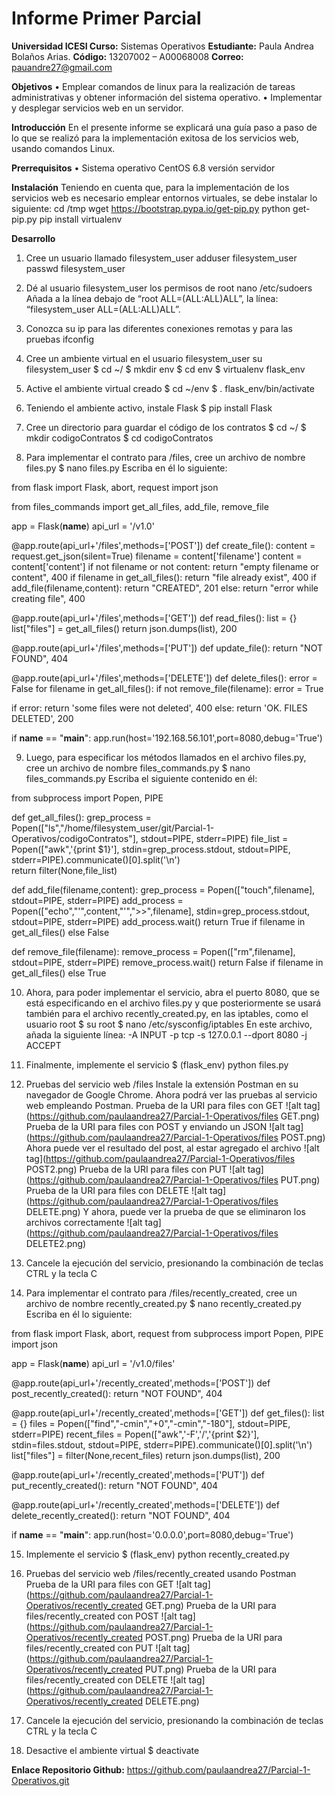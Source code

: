 # Informe Primer Parcial

__Universidad ICESI 
Curso:__ Sistemas Operativos
__Estudiante:__ Paula Andrea Bolaños Arias.
__Código:__ 13207002 – A00068008
__Correo:__ pauandre27@gmail.com

__Objetivos__
•	Emplear comandos de linux para la realización de tareas administrativas y obtener información del sistema operativo.
•	Implementar y desplegar servicios web en un servidor.

__Introducción__
En el presente informe se explicará una guía paso a paso de lo que se realizó para la implementación exitosa de los servicios web, usando comandos Linux.

__Prerrequisitos__
•	Sistema operativo CentOS 6.8 versión servidor

__Instalación__
Teniendo en cuenta que, para la implementación de los servicios web es necesario emplear entornos virtuales, se debe instalar lo siguiente:
cd /tmp
wget https://bootstrap.pypa.io/get-pip.py
python get-pip.py
pip install virtualenv

__Desarrollo__
1. Cree un usuario llamado filesystem_user
adduser filesystem_user
passwd filesystem_user

2.	Dé al usuario filesystem_user los permisos de root
nano /etc/sudoers
Añada a la línea debajo de “root  ALL=(ALL:ALL)ALL”, la línea:
“filesystem_user  ALL=(ALL:ALL)ALL”.

3.	Conozca su ip para las diferentes conexiones remotas y para las pruebas
ifconfig

4.	Cree un ambiente virtual en el usuario filesystem_user
su filesystem_user
$ cd ~/
$ mkdir env
$ cd env
$ virtualenv flask_env

5.	Active el ambiente virtual creado
$ cd ~/env
$ . flask_env/bin/activate

6.	Teniendo el ambiente activo, instale Flask
$ pip install Flask

7.	Cree un directorio para guardar el código de los contratos
$ cd ~/
$ mkdir codigoContratos
$ cd codigoContratos

8.	Para implementar el contrato para /files, cree un archivo de nombre files.py
$ nano files.py
Escriba en él lo siguiente:

from flask import Flask, abort, request
import json

from files_commands import get_all_files, add_file, remove_file

app = Flask(__name__)
api_url = '/v1.0'

@app.route(api_url+'/files',methods=['POST'])
def create_file():
  content = request.get_json(silent=True)
  filename = content['filename']
  content = content['content']
  if not filename or not content:
    return "empty filename or content", 400
  if filename in get_all_files():
    return "file already exist", 400
  if add_file(filename,content):
    return "CREATED", 201
  else:
    return "error while creating file", 400

@app.route(api_url+'/files',methods=['GET'])
def read_files():
  list = {}
  list["files"] = get_all_files()
  return json.dumps(list), 200

@app.route(api_url+'/files',methods=['PUT'])
def update_file():
  return "NOT FOUND", 404

@app.route(api_url+'/files',methods=['DELETE'])
def delete_files():
  error = False
  for filename in get_all_files():
    if not remove_file(filename):
        error = True

  if error:
    return 'some files were not deleted', 400
  else:
    return 'OK. FILES DELETED', 200

if __name__ == "__main__":
  app.run(host='192.168.56.101',port=8080,debug='True')

9.	Luego, para especificar los métodos llamados en el archivo files.py, cree un archivo de nombre files_commands.py
$ nano files_commands.py
Escriba el siguiente contenido en él:

from subprocess import Popen, PIPE

def get_all_files():
  grep_process = Popen(["ls","/home/filesystem_user/git/Parcial-1-Operativos/codigoContratos"], stdout=PIPE, stderr=PIPE)
  file_list = Popen(["awk",'{print $1}'], stdin=grep_process.stdout, stdout=PIPE, stderr=PIPE).communicate()[0].split('\n')  
  return filter(None,file_list)

def add_file(filename,content):
  grep_process = Popen(["touch",filename], stdout=PIPE, stderr=PIPE)
  add_process = Popen(["echo","'",content,"'",">>",filename], stdin=grep_process.stdout, stdout=PIPE, stderr=PIPE)
  add_process.wait()
  return True if filename in get_all_files() else False

def remove_file(filename):
    remove_process = Popen(["rm",filename], stdout=PIPE, stderr=PIPE)
    remove_process.wait()
    return False if filename in get_all_files() else True


10.	Ahora, para poder implementar el servicio, abra el puerto 8080, que se está especificando en el archivo files.py y que posteriormente se usará también para el archivo recently_created.py, en las iptables, como el usuario root
$ su root
$ nano /etc/sysconfig/iptables
En este archivo, añada la siguiente línea:
-A INPUT -p tcp -s 127.0.0.1 --dport 8080 -j ACCEPT

11.	Finalmente, implemente el servicio
$ (flask_env) python files.py

12.	Pruebas del servicio web /files 
Instale la extensión Postman en su navegador de Google Chrome.
Ahora podrá ver las pruebas al servicio web empleando Postman. 
Prueba de la URI para files con GET 
![alt tag](https://github.com/paulaandrea27/Parcial-1-Operativos/files GET.png)
Prueba de la URI para files con POST y enviando un JSON
![alt tag](https://github.com/paulaandrea27/Parcial-1-Operativos/files POST.png)
Ahora puede ver el resultado del post, al estar agregado el archivo
![alt tag](https://github.com/paulaandrea27/Parcial-1-Operativos/files POST2.png)
Prueba de la URI para files con PUT 
![alt tag](https://github.com/paulaandrea27/Parcial-1-Operativos/files PUT.png)
Prueba de la URI para files con DELETE 
![alt tag](https://github.com/paulaandrea27/Parcial-1-Operativos/files DELETE.png)
Y ahora, puede ver la prueba de que se eliminaron los archivos correctamente
![alt tag](https://github.com/paulaandrea27/Parcial-1-Operativos/files DELETE2.png)
13.	Cancele la ejecución del servicio, presionando la combinación de teclas CTRL y la tecla C

14.	Para implementar el contrato para /files/recently_created, cree un archivo de nombre recently_created.py
$ nano recently_created.py
Escriba en él lo siguiente:

from flask import Flask, abort, request
from subprocess import Popen, PIPE
import json

app = Flask(__name__)
api_url = '/v1.0/files'

@app.route(api_url+'/recently_created',methods=['POST'])
def post_recently_created():
  return "NOT FOUND", 404

@app.route(api_url+'/recently_created',methods=['GET'])
def get_files():
  list = {}
  files = Popen(["find","-cmin","+0","-cmin","-180"], stdout=PIPE, stderr=PIPE)
  recent_files = Popen(["awk",'-F','/','{print $2}'], stdin=files.stdout, stdout=PIPE, stderr=PIPE).communicate()[0].split('\n')
  list["files"] = filter(None,recent_files)
  return json.dumps(list), 200

@app.route(api_url+'/recently_created',methods=['PUT'])
def put_recently_created():
  return "NOT FOUND", 404

@app.route(api_url+'/recently_created',methods=['DELETE'])
def delete_recently_created():
    return "NOT FOUND", 404

if __name__ == "__main__":
  app.run(host='0.0.0.0',port=8080,debug='True')

15.	Implemente el servicio
$ (flask_env) python recently_created.py

16.	Pruebas del servicio web /files/recently_created usando Postman
Prueba de la URI para files con GET
![alt tag](https://github.com/paulaandrea27/Parcial-1-Operativos/recently_created GET.png)
Prueba de la URI para files/recently_created  con POST
![alt tag](https://github.com/paulaandrea27/Parcial-1-Operativos/recently_created POST.png)
Prueba de la URI para files/recently_created  con PUT
![alt tag](https://github.com/paulaandrea27/Parcial-1-Operativos/recently_created PUT.png)
Prueba de la URI para files/recently_created  con DELETE
![alt tag](https://github.com/paulaandrea27/Parcial-1-Operativos/recently_created DELETE.png)

17.	Cancele la ejecución del servicio, presionando la combinación de teclas CTRL y la tecla C

18.	Desactive el ambiente virtual
$ deactivate

__Enlace Repositorio Github:__ https://github.com/paulaandrea27/Parcial-1-Operativos.git
